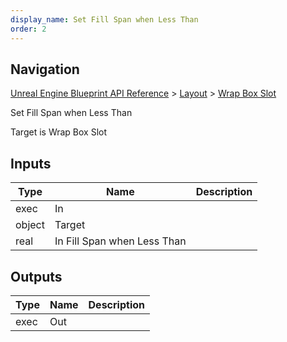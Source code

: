 ```yaml
---
display_name: Set Fill Span when Less Than
order: 2
---
```

## Navigation

[Unreal Engine Blueprint API Reference](https://dev.epicgames.com/documentation/en-us/unreal-engine/BlueprintAPI) > [Layout](https://dev.epicgames.com/documentation/en-us/unreal-engine/BlueprintAPI/Layout) > [Wrap Box Slot](https://dev.epicgames.com/documentation/en-us/unreal-engine/BlueprintAPI/Layout/WrapBoxSlot)

Set Fill Span when Less Than

Target is Wrap Box Slot

## Inputs

| Type | Name | Description |
| --- | --- | --- |
| exec | In |  |
| object | Target |  |
| real | In Fill Span when Less Than |  |

## Outputs

| Type | Name | Description |
| --- | --- | --- |
| exec | Out |  |
